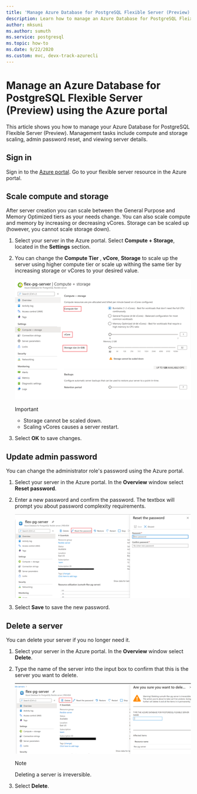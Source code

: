 ```yaml
---
title: 'Manage Azure Database for PostgreSQL Flexible Server (Preview) - Azure portal'
description: Learn how to manage an Azure Database for PostgreSQL Fleixble server from the Azure portal.
author: mksuni
ms.author: sumuth
ms.service: postgresql
ms.topic: how-to
ms.date: 9/22/2020
ms.custom: mvc, devx-track-azurecli
---
```


# Manage an Azure Database for PostgreSQL Flexible Server (Preview) using the Azure portal

This article shows you how to manage your Azure Database for PostgreSQL Flexible Server (Preview). Management tasks include compute and storage scaling, admin password reset, and viewing server details.

## Sign in

Sign in to the [Azure portal](https://portal.azure.com). Go to your flexible server resource in the Azure portal.

## Scale compute and storage

After server creation you can scale between the General Purpose and Memory Optimized tiers as your needs change. You can also scale compute and memory by increasing or decreasing vCores. Storage can be scaled up (however, you cannot scale storage down).

1. Select your server in the Azure portal. Select **Compute + Storage**, located in the **Settings** section.

2. You can change the **Compute Tier** , **vCore**, **Storage** to scale up the server using higher compute tier or scale up withing the same tier by increasing storage or vCores to your desired value.

   ![scaling storage flexible server](./media/howto-manage-server-portal/scale-server.png)

   > [!Important]
   > - Storage cannot be scaled down.
   > - Scaling vCores causes a server restart.

3. Select **OK** to save changes.

## Update admin password

You can change the administrator role's password using the Azure portal.

1. Select your server in the Azure portal. In the **Overview** window select **Reset password**.

2. Enter a new password and confirm the password. The textbox will prompt you about password complexity requirements.

   ![reset your password for flexible server](./media/howto-manage-server-portal/reset-password.png)

3. Select **Save** to save the new password.

## Delete a server

You can delete your server if you no longer need it.

1. Select your server in the Azure portal. In the **Overview** window select **Delete**.

2. Type the name of the server into the input box to confirm that this is the server you want to delete.

     ![delete the flexible server](./media/howto-manage-server-portal/delete-server.png)
     

   > [!NOTE]
   > Deleting a server is irreversible.

3. Select **Delete**.

